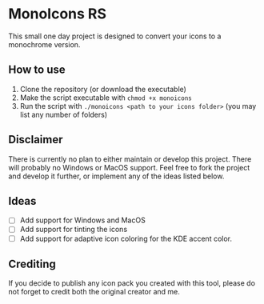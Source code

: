 # MonoIcons RS
This small one day project is designed to convert your icons to a monochrome version. 

## How to use
1. Clone the repository (or download the executable)
2. Make the script executable with `chmod +x monoicons`
3. Run the script with `./monoicons <path to your icons folder>` (you may list any number of folders)

## Disclaimer
There is currently no plan to either maintain or develop this project. There will probably no Windows or MacOS support. Feel free to fork the project and develop it further, or implement any of the ideas listed below. 

## Ideas
- [ ] Add support for Windows and MacOS
- [ ] Add support for tinting the icons
- [ ] Add support for adaptive icon coloring for the KDE accent color.

## Crediting
If you decide to publish any icon pack you created with this tool, please do not forget to credit both the original creator and me.
